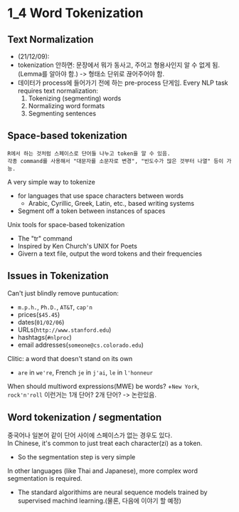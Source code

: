 # 1_4 Word Tokenization
## Text Normalization
+ (21/12/09): 
+ tokenization 안하면: 문장에서 뭐가 동사고, 주어고 형용사인지 알 수 없게 됨.(Lemma를 알아야 함.) -> 형태소 단위로 끊어주어야 함.
+ 데이터가 process에 들어가기 전에 하는 pre-process 단게임.
Every NLP task requires text normalization:
  1. Tokenizing (segmenting) words
  2. Normalizing word formats
  3. Segmenting sentences
  
## Space-based tokenization
```
R에서 하는 것처럼 스페이스로 단어들 나누고 token을 알 수 있음.
각종 command를 사용해서 "대문자를 소문자로 변경", "빈도수가 많은 것부터 나열" 등이 가능.
```

A very simple way to tokenize
  + for languages that use space characters between words
    - Arabic, Cyrillic, Greek, Latin, etc., based writing systems
  + Segment off a token between instances of spaces <br>

Unix tools for space-based tokenization
  + The "tr" command
  + Inspired by Ken Church's UNIX for Poets
  + Givern a text file, output the word tokens and their frequencies

## Issues in Tokenization
Can't just blindly remove puntucation:
  + `m.p.h.`, `Ph.D.`, `AT&T`, `cap'n`
  + prices(`$45.45`)
  + dates(`01/02/06`)
  + URLs(`http://www.stanford.edu`)
  + hashtags(`#nlproc`)
  + email addresses(`someone@cs.colorado.edu`)

Clitic: a word that doesn't stand on its own
  + `are` in `we're`, French `je` in `j'ai`, `le` in `l'honneur`

When should multiword expressions(MWE) be words?
  +`New York`, `rock'n'roll` 이런거는 1개 단어? 2개 단어? -> 논란있음.
  
## Word tokenization / segmentation
중국어나 일본어 같이 단어 사이에 스페이스가 없는 경우도 있다. <br>
In Chinese, it's common to just treat each character(zi) as a token.
  + So the segmentation step is very simple

In other languages (like Thai and Japanese), more complex word segmentation is required.
  + The standard algorithims are neural sequence models trained by supervised machind learning.(물론, 다음에 이야기 할 예정)

